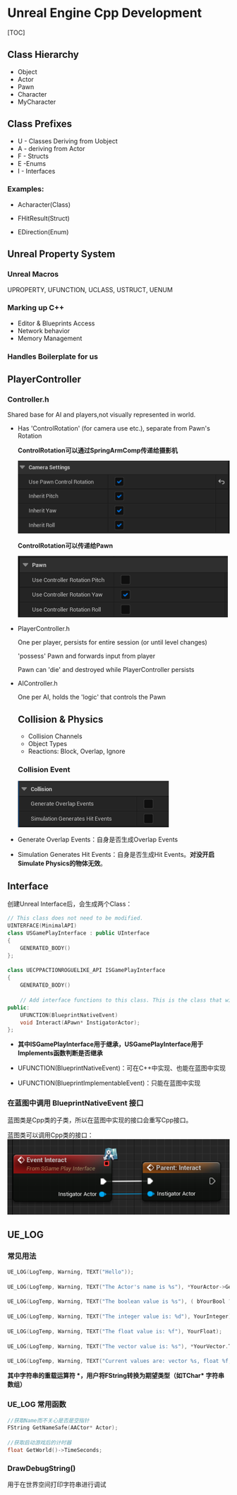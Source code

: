 # Unreal Engine Cpp Development

[TOC]

## Class Hierarchy

* Object
* Actor
* Pawn
* Character
* MyCharacter

## Class Prefixes

* U - Classes Deriving from Uobject
* A - deriving from Actor
* F - Structs
* E -Enums
* I - Interfaces

### Examples: 

* Acharacter(Class)

* FHitResult(Struct)

* EDirection(Enum)

## Unreal Property System

### Unreal Macros

UPROPERTY, UFUNCTION, UCLASS, USTRUCT, UENUM 

### Marking up C++

* Editor & Blueprints Access
* Network behavior
* Memory Management

### Handles Boilerplate for us

## PlayerController

### Controller.h

Shared base for AI and players,not visually represented in world.

* Has 'ControlRotation' (for camera use etc.), separate from Pawn's Rotation

  **ControlRotation可以通过SpringArmComp传递给摄影机**

  ![image-20220621224143910](assets/image-20220621224143910.png)

  **ControlRotation可以传递给Pawn**

  ![image-20220621222829351](assets/image-20220621222829351.png)

  

* PlayerController.h

  One per player, persists for entire session (or until level changes)

  'possess' Pawn and forwards input from player

  Pawn can 'die' and destroyed while PlayerController persists

* AIController.h

  One per AI, holds the 'logic' that controls the Pawn
  
  ## Collision & Physics
  
  * Collision Channels
  * Object Types
  * Reactions: Block, Overlap, Ignore
  
  ### Collision Event
  
  ![image-20220622193757588](assets/image-20220622193757588.png)

* Generate Overlap Events：自身是否生成Overlap Events
* Simulation Generates Hit Events：自身是否生成Hit Events。**对没开启Simulate Physics的物体无效**。

## Interface

创建Unreal Interface后，会生成两个Class：

```c++
// This class does not need to be modified.
UINTERFACE(MinimalAPI)
class USGamePlayInterface : public UInterface
{
	GENERATED_BODY()
};

class UECPPACTIONROGUELIKE_API ISGamePlayInterface
{
	GENERATED_BODY()

	// Add interface functions to this class. This is the class that will be inherited to implement this interface.
public:
	UFUNCTION(BlueprintNativeEvent)
	void Interact(APawn* InstigatorActor);
};
```

* **其中ISGamePlayInterface用于继承，USGamePlayInterface用于Implements函数判断是否继承**

* UFUNCTION(BlueprintNativeEvent)：可在C++中实现、也能在蓝图中实现
* UFUNCTION(BlueprintImplementableEvent)：只能在蓝图中实现

### 在蓝图中调用 BlueprintNativeEvent 接口

蓝图类是Cpp类的子类，所以在蓝图中实现的接口会重写Cpp接口。

蓝图类可以调用Cpp类的接口：![image-20220625175730760](assets/image-20220625175730760.png)

## UE_LOG

### 常见用法

```c++
UE_LOG(LogTemp, Warning, TEXT("Hello"));

UE_LOG(LogTemp, Warning, TEXT("The Actor's name is %s"), *YourActor->GetName());

UE_LOG(LogTemp, Warning, TEXT("The boolean value is %s"), ( bYourBool ? TEXT("true") : TEXT("false") ));

UE_LOG(LogTemp, Warning, TEXT("The integer value is: %d"), YourInteger);

UE_LOG(LogTemp, Warning, TEXT("The float value is: %f"), YourFloat);

UE_LOG(LogTemp, Warning, TEXT("The vector value is: %s"), *YourVector.ToString());

UE_LOG(LogTemp, Warning, TEXT("Current values are: vector %s, float %f, and integer %d"), *YourVector.ToString(), YourFloat, YourInteger);
```

**其中字符串的重载运算符 \*，用户将FString转换为期望类型（如TChar\* 字符串数组）**

### UE_LOG 常用函数

```c++
//获取Name而不关心是否是空指针
FString GetNameSafe(AACtor* Actor);

//获取启动游戏后的计时器
float GetWorld()->TimeSeconds; 
```

### DrawDebugString()

用于在世界空间打印字符串进行调试

